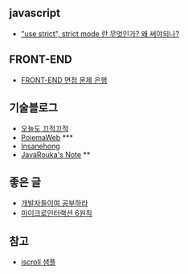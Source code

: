 ## javascript
* ["use strict", strict mode 란 무엇인가? 왜 써야되나?](http://hmmim.tistory.com/5)

## FRONT-END
* [FRONT-END 면접 문제 은행](https://github.com/h5bp/Front-end-Developer-Interview-Questions/blob/master/Translations/Korean/README.md)

## 기술블로그
* [오늘도 끄적끄적](https://perfectacle.github.io)
* [PoiemaWeb](http://poiemaweb.com) ***
* [Insanehong](http://insanehong.kr)
* [JavaRouka's Note](https://javarouka.github.io/blog) **

## 좋은 글
* [개발자들이여 공부하라](https://brunch.co.kr/@techhtml/2)
* [마이크로인터랙션 6원칙](https://brunch.co.kr/@ebprux/33)

## 참고
* [iscroll 샘플](http://romeoh78.blogspot.kr/2013/07/bounce-iscroll-windows8-ie10-iscroll.html?m=1)
